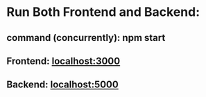 # Run Both Frontend and Backend:

## command (concurrently): npm start

## Frontend: [localhost:3000](http://localhost:3000/)

## Backend: [localhost:5000](http://localhost:5000/)

